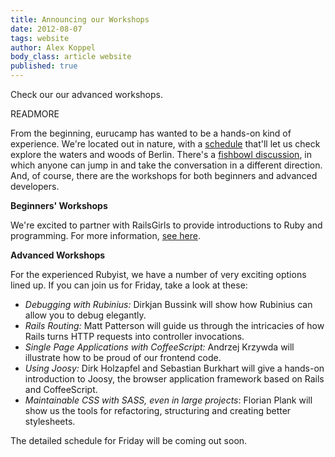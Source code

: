 ```yaml
---
title: Announcing our Workshops
date: 2012-08-07
tags: website
author: Alex Koppel
body_class: article website
published: true
---
```


  Check our our advanced workshops.

  READMORE

  From the beginning, eurucamp has wanted to be a hands-on kind of experience.
  We're located out in nature, with a [schedule][schedule] that'll let us check
  explore the waters and woods of Berlin.  There's a [fishbowl discussion][fishbowl],
  in which anyone can jump in and take the conversation in a different
  direction.  And, of course, there are the workshops for both beginners and
  advanced developers.

  **Beginners' Workshops**

  We're excited to partner with RailsGirls to provide introductions to Ruby and
  programming.  For more information, [see here][beginners].

  **Advanced Workshops**

  For the experienced Rubyist, we have a number of very exciting options
  lined up.  If you can join us for Friday, take a look at these:

  * _Debugging with Rubinius:_ Dirkjan Bussink will show how Rubinius can allow
  you to debug elegantly.
  * _Rails Routing:_ Matt Patterson will guide us through the intricacies of
  how Rails turns HTTP requests into controller invocations.
  * _Single Page Applications with CoffeeScript:_ Andrzej Krzywda will
  illustrate how to be proud of our frontend code.
  * _Using Joosy:_ Dirk Holzapfel and Sebastian Burkhart will give a hands-on introduction to Joosy, the browser application framework based on Rails and CoffeeScript.
  * _Maintainable CSS with SASS, even in large projects_: Florian Plank will show us the tools for refactoring, structuring and creating better stylesheets.

  The detailed schedule for Friday will be coming out soon.

  [schedule]:/schedule
  [fishbowl]:http://en.wikipedia.org/wiki/Fishbowl_(discussion)
  [beginners]:http://railsgirlsberlin.tumblr.com/workshops/eurucamp-beginners-workshop-supported-by-rails-girls-berlin-august-2012
